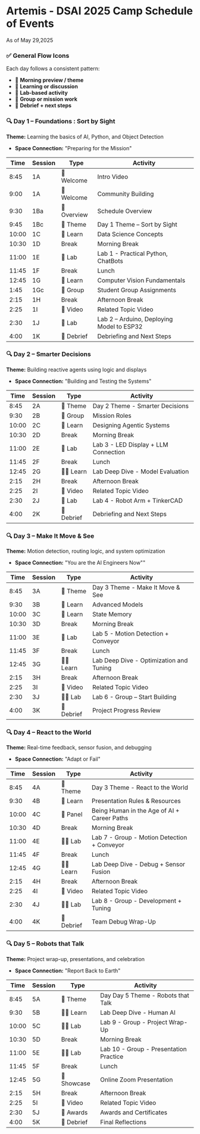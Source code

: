 # Artemis - DSAI 2025 Camp Schedule of Events

As of May 29,2025


### ✅ **General Flow Icons**

Each day follows a consistent pattern:

* 🌅 **Morning preview / theme**
* 📘 **Learning or discussion**
* 🔬 **Lab-based activity**
* 🧠 **Group or mission work**
* 🔁 **Debrief + next steps**

### 🔍 **Day 1 – Foundations : Sort by Sight**

**Theme:** Learning the basics of AI, Python, and Object Detection
  - **Space Connection:** "Preparing for the Mission"

| Time  | Session     | Type     | Activity                       |
| ----- | ----------- | -------- | ------------------------------ |
| 8:45  | 1A          | 🌅 Welcome  | Intro Video                    |
| 9:00  | 1A          | 🌅 Welcome  | Community Building             |
| 9:30  | 1Ba         | 🌅 Overview | Schedule Overview              |
| 9:45  | 1Bc         | 🌅 Theme    | Day 1 Theme – Sort by Sight    |
| 10:00 | 1C          | 📘 Learn    | Data Science Concepts          |
| 10:30 | 1D          |  Break       | Morning Break                  |
| 11:00 | 1E          | 🔬 Lab      | Lab 1 - Practical Python, ChatBots      |
| 11:45 | 1F          | Break        |  Lunch  
| 12:45 | 1G          | 📘 Learn    | Computer Vision Fundamentals   |
| 1:45  | 1Gc         | 🧠 Group    | Student Group Assignments      |
| 2:15  | 1H          | Break        | Afternoon Break                |
| 2:25  | 1I          | 📘 Video     | Related Topic Video           |
| 2:30  | 1J          | 🔬 Lab       | Lab 2 – Arduino, Deploying Model to ESP32 |
| 4:00  | 1K          | 🔁 Debrief   | Debriefing and Next Steps      |

### 🔍 **Day 2 – Smarter Decisions**

**Theme:** Building reactive agents using logic and displays
  - **Space Connection:** "Building and Testing the Systems"

| Time  | Session  | Type  | Activity                     |
| ----- | -------- | ----- | ---------------------------- |
| 8:45  | 2A       | 🌅 Theme    | Day 2 Theme - Smarter Decisions            |
| 9:30  | 2B       | 🧠 Group | Mission Roles                |
| 10:00 | 2C       | 📘 Learn | Designing Agentic Systems    |
| 10:30 | 2D       | Break    | Morning Break                  |
| 11:00 | 2E       | 🔬 Lab      | Lab 3 - LED Display + LLM Connection |
| 11:45 | 2F       | Break    | Lunch                          |
| 12:45 | 2G       | 📘🧠 Learn  | Lab Deep Dive -  Model Evaluation             |
| 2:15  | 2H       | Break      | Afternoon Break                |
| 2:25  | 2I       | 📘 Video     | Related Topic Video           |
| 2:30  | 2J       | 🔬 Lab      | Lab 4 - Robot Arm + TinkerCAD        |
| 4:00  | 2K       |🔁 Debrief  | Debriefing and Next Steps      |


### 🔍 **Day 3 – Make It Move & See**

**Theme:** Motion detection, routing logic, and system optimization
  - **Space Connection:** "You are the AI Engineers Now""

| Time  | Session | Type    | Activity                    |
| ----- | ------- | ------- | --------------------------- |
| 8:45  | 3A      | 🌅 Theme    | Day 3 Theme - Make It Move & See          |
| 9:30  | 3B      | 📘 Learn   | Advanced Models             |
| 10:00 | 3C      | 📘 Learn   | State Memory                |
| 10:30 | 3D      | Break    | Morning Break                  |
| 11:00 | 3E      | 🔬 Lab   | Lab 5 - Motion Detection + Conveyor |
| 11:45 | 3F      | Break    | Lunch                          |
| 12:45 | 3G      | 📘🧠 Learn   | Lab Deep Dive - Optimization and Tuning     |
| 2:15  | 3H      | Break      | Afternoon Break                |
| 2:25  | 3I      | 📘 Video     | Related Topic Video           |
| 2:30  | 3J      | 🔬🧠 Lab | Lab 6 - Group – Start Building            |
| 4:00  | 3K      | 🔁 Debrief | Project Progress Review     |

### 🔍 **Day 4 – React to the World**

**Theme:** Real-time feedback, sensor fusion, and debugging
  - **Space Connection:** "Adapt or Fail"

| Time  | Session | Type  | Activity                     |
| ----- | ------- | ----- | ---------------------------- |
| 8:45  | 4A      | 🌅 Theme    | Day 3 Theme - React to the World           |
| 9:30  | 4B      | 📘 Learn   | Presentation Rules & Resources               |
| 10:00 | 4C      | 📘 Panel   | Being Human in the Age of AI + Career Paths |
| 10:30 | 4D      | Break       | Morning Break                  |
| 11:00 | 4E      | 🔬🧠 Lab   | Lab 7 - Group - Motion Detection + Conveyor |
| 11:45 | 4F      | Break       | Lunch     |
| 12:45 | 4G      | 📘🧠 Learn | Lab Deep Dive -  Debug + Sensor Fusion |
| 2:15  | 4H      | Break       | Afternoon Break                |
| 2:25  | 4I      | 📘 Video     | Related Topic Video           |
| 2:30  | 4J      | 🔬🧠 Lab | Lab 8 - Group - Development + Tuning        |
| 4:00  | 4K      | 🔁 Debrief  | Team Debug Wrap-Up                           |

### 🔍 **Day 5 – Robots that Talk**

**Theme:** Project wrap-up, presentations, and celebration
- **Space Connection:** "Report Back to Earth"

| Time  | Session | Type  | Activity                     |
| ----- | ------- | ----- | ---------------------------- |
| 8:45  | 5A      | 🌅 Theme    | Day Day 5 Theme - Robots that Talk           |
| 9:30  | 5B      | 📘🧠 Learn    | Lab Deep Dive - Human AI          |
| 10:00 | 5C      | 🔬🧠 Lab   | Lab 9 - Group - Project Wrap-Up          |
| 10:30 | 5D      | Break    | Morning Break                  |
| 11:00 | 5E      | 🔬🧠 Lab       | Lab 10 - Group - Presentation Practice    |
| 11:45 | 5F      | Break    | Lunch     |
| 12:45 | 5G      | 🔁 Showcase | Online Zoom Presentation |
| 2:15  | 5H      | Break      | Afternoon Break                |
| 2:25  | 5I      | 📘 Video     | Related Topic Video           |
| 2:30  | 5J      | 🔁 Awards   | Awards and Certificates  |
| 4:00  | 5K      | 🔁 Debrief  | Final Reflections        |


